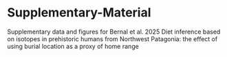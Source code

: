 # Supplementary-Material
Supplementary data and figures for Bernal et al. 2025
Diet inference based on isotopes in prehistoric humans from Northwest Patagonia: the effect of using burial location as a proxy of home range

